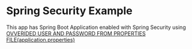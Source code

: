 # Spring Security Example
This app has Spring Boot Application enabled with Spring Security using [OVVERIDED USER AND PASSWORD FROM PROPERTIES FILE(application.properties)]()
